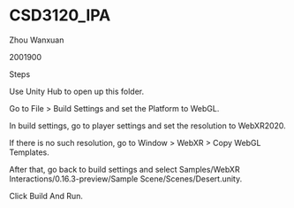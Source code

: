 # CSD3120_IPA
Zhou Wanxuan

2001900



Steps

Use Unity Hub to open up this folder.

Go to File > Build Settings and set the Platform to WebGL. 

In build settings, go to player settings and set the resolution to WebXR2020. 

If there is no such resolution, go to Window > WebXR > Copy WebGL Templates.

After that, go back to build settings and select 
Samples/WebXR Interactions/0.16.3-preview/Sample Scene/Scenes/Desert.unity.

Click Build And Run.